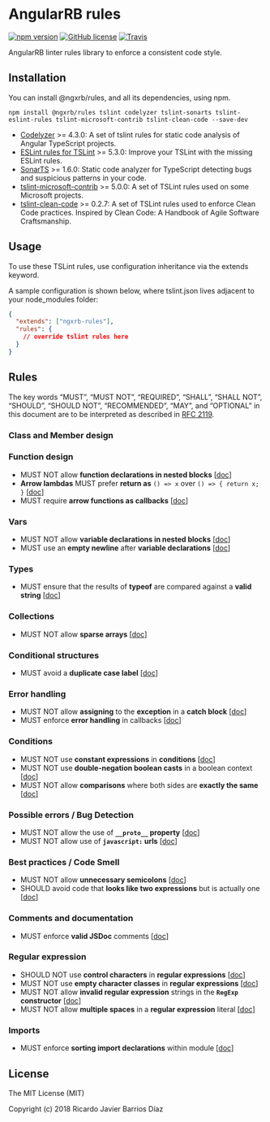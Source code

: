 # AngularRB rules

[![npm version](https://badge.fury.io/js/%40ngxrb%2Frules.svg)](https://www.npmjs.com/package/@ngxrb/rules)
[![GitHub license](https://img.shields.io/github/license/ngxrb/rules.svg)](https://github.com/ngxrb/rules/blob/master/LICENSE)
[![Travis](https://img.shields.io/travis/ngxrb/rules.svg)](https://travis-ci.org/ngxrb/rules)

AngularRB linter rules library to enforce a consistent code style.

## Installation

You can install @ngxrb/rules, and all its dependencies, using npm.

```shell
npm install @ngxrb/rules tslint codelyzer tslint-sonarts tslint-eslint-rules tslint-microsoft-contrib tslint-clean-code --save-dev
```

* [Codelyzer](https://github.com/mgechev/codelyzer) >= 4.3.0: A set of tslint rules for static code analysis of Angular TypeScript projects.
* [ESLint rules for TSLint](https://github.com/buzinas/tslint-eslint-rules) >= 5.3.0: Improve your TSLint with the missing ESLint rules.
* [SonarTS](https://github.com/SonarSource/SonarTS) >= 1.6.0: Static code analyzer for TypeScript detecting bugs and suspicious patterns in your code.
* [tslint-microsoft-contrib](https://github.com/Microsoft/tslint-microsoft-contrib) >= 5.0.0: A set of TSLint rules used on some Microsoft projects.
* [tslint-clean-code](https://github.com/Glavin001/tslint-clean-code) >= 0.2.7: A set of TSLint rules used to enforce Clean Code practices. Inspired by Clean Code: A Handbook of Agile Software Craftsmanship.

## Usage

To use these TSLint rules, use configuration inheritance via the extends keyword.

A sample configuration is shown below, where tslint.json lives adjacent to your node_modules folder:

```json
{
  "extends": ["ngxrb-rules"],
  "rules": {
    // override tslint rules here
  }
}
```

## Rules

The key words “MUST”, “MUST NOT”, “REQUIRED”, “SHALL”, “SHALL NOT”, “SHOULD”, “SHOULD NOT”, “RECOMMENDED”, “MAY”, and “OPTIONAL” in this document are to be interpreted as described in [RFC 2119](https://www.ietf.org/rfc/rfc2119.txt).

### Class and Member design

### Function design

* MUST NOT allow **function declarations in nested blocks** [[doc](docs/tslint-eslint-rules.md)]
* **Arrow lambdas** MUST prefer **return as** `() => x` over `() => { return x; }` [[doc](docs/tslint-eslint-rules.md)]
* MUST require **arrow functions as callbacks** [[doc](docs/tslint-eslint-rules.md)]

### Vars

* MUST NOT allow **variable declarations in nested blocks** [[doc](docs/tslint-eslint-rules.md)]
* MUST use an **empty newline** after **variable declarations** [[doc](docs/tslint-eslint-rules.md)]

### Types

* MUST ensure that the results of **typeof** are compared against a **valid string** [[doc](docs/tslint-eslint-rules.md)]

### Collections

* MUST NOT allow **sparse arrays** [[doc](docs/tslint-eslint-rules.md)]

### Conditional structures

* MUST avoid a **duplicate case label** [[doc](docs/tslint-eslint-rules.md)]

### Error handling

* MUST NOT allow **assigning** to the **exception** in a **catch block** [[doc](docs/tslint-eslint-rules.md)]
* MUST enforce **error handling** in callbacks [[doc](docs/tslint-eslint-rules.md)]

### Conditions

* MUST NOT use **constant expressions** in **conditions** [[doc](docs/tslint-eslint-rules.md)]
* MUST NOT use **double-negation boolean casts** in a boolean context [[doc](docs/tslint-eslint-rules.md)]
* MUST NOT allow **comparisons** where both sides are **exactly the same** [[doc](docs/tslint-eslint-rules.md)]

### Possible errors / Bug Detection

* MUST NOT allow the use of **`__proto__` property** [[doc](docs/tslint-eslint-rules.md)]
* MUST NOT allow use of **`javascript:` urls** [[doc](docs/tslint-eslint-rules.md)]

### Best practices / Code Smell

* MUST NOT allow **unnecessary semicolons** [[doc](docs/tslint-eslint-rules.md)]
* SHOULD avoid code that **looks like two expressions** but is actually one [[doc](docs/tslint-eslint-rules.md)]

### Comments and documentation

* MUST enforce **valid JSDoc** comments [[doc](docs/tslint-eslint-rules.md)]

### Regular expression

* SHOULD NOT use **control characters** in **regular expressions** [[doc](docs/tslint-eslint-rules.md)]
* MUST NOT use **empty character classes** in **regular expressions** [[doc](docs/tslint-eslint-rules.md)]
* MUST NOT allow **invalid regular expression** strings in the **`RegExp` constructor** [[doc](docs/tslint-eslint-rules.md)]
* MUST NOT allow **multiple spaces** in a **regular expression** literal [[doc](docs/tslint-eslint-rules.md)]

### Imports

* MUST enforce **sorting import declarations** within module [[doc](docs/tslint-eslint-rules.md)]

## License

The MIT License (MIT)

Copyright (c) 2018 Ricardo Javier Barrios Díaz
